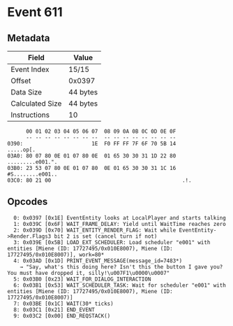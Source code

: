 # Event 611

## Metadata

| Field           | Value    |
|-----------------|----------|
| Event Index     | 15/15    |
| Offset          | 0x0397   |
| Data Size       | 44 bytes |
| Calculated Size | 44 bytes |
| Instructions    | 10       |

```
      00 01 02 03 04 05 06 07  08 09 0A 0B 0C 0D 0E 0F
      -- -- -- -- -- -- -- --  -- -- -- -- -- -- -- --
0390:                      1E  F0 FF FF 7F 6F 70 5B 14         .....op[.
03A0: 80 07 80 0E 01 07 80 0E  01 65 30 30 31 1D 22 80  .........e001.".
03B0: 23 53 07 80 0E 01 07 80  0E 01 65 30 30 31 1C 16  #S........e001..
03C0: 80 21 00                                          .!.             
```

## Opcodes

```
  0: 0x0397 [0x1E] EventEntity looks at LocalPlayer and starts talking
  1: 0x039C [0x6F] WAIT_FRAME_DELAY: Yield until WaitTime reaches zero
  2: 0x039D [0x70] WAIT_ENTITY_RENDER_FLAG: Wait while EventEntity->Render.Flags3 bit 2 is set (cancel turn if not)
  3: 0x039E [0x5B] LOAD_EXT_SCHEDULER: Load scheduler "e001" with entities [Miene (ID: 17727495/0x010E8007), Miene (ID: 17727495/0x010E8007)], work=80*
  4: 0x03AD [0x1D] PRINT_EVENT_MESSAGE(message_id=7483*)
    → "Say, what's this doing here? Isn't this the button I gave you? You must have dropped it, silly!\u007F1\u0000\u0007"
  5: 0x03B0 [0x23] WAIT_FOR_DIALOG_INTERACTION
  6: 0x03B1 [0x53] WAIT_SCHEDULER_TASK: Wait for scheduler "e001" with entities [Miene (ID: 17727495/0x010E8007), Miene (ID: 17727495/0x010E8007)]
  7: 0x03BE [0x1C] WAIT(30* ticks)
  8: 0x03C1 [0x21] END_EVENT
  9: 0x03C2 [0x00] END_REQSTACK()
```
